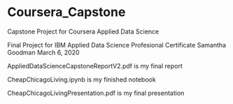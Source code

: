 # Coursera_Capstone
Capstone Project for Coursera Applied Data Science

Final Project for IBM Applied Data Science Profesional Certificate
Samantha Goodman
March 6, 2020

AppliedDataScienceCapstoneReportV2.pdf is my final report

CheapChicagoLiving.ipynb is my finished notebook

CheapChicagoLivingPresentation.pdf is my final presentation
